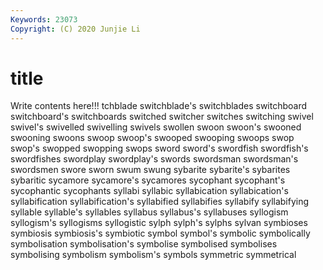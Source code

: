 ```yaml
---
Keywords: 23073
Copyright: (C) 2020 Junjie Li
---
```


# title

Write contents here!!!
tchblade 
switchblade's 
switchblades 
switchboard 
switchboard's 
switchboards
switched 
switcher 
switches 
switching 
swivel 
swivel's 
swivelled 
swivelling 
swivels 
swollen
swoon 
swoon's 
swooned 
swooning 
swoons 
swoop 
swoop's 
swooped 
swooping 
swoops
swop 
swop's 
swopped 
swopping 
swops 
sword 
sword's 
swordfish 
swordfish's 
swordfishes
swordplay 
swordplay's 
swords 
swordsman 
swordsman's 
swordsmen 
swore 
sworn 
swum 
swung
sybarite 
sybarite's 
sybarites 
sybaritic 
sycamore 
sycamore's 
sycamores 
sycophant 
sycophant's 
sycophantic
sycophants 
syllabi 
syllabic 
syllabication 
syllabication's 
syllabification 
syllabification's 
syllabified 
syllabifies 
syllabify
syllabifying 
syllable 
syllable's 
syllables 
syllabus 
syllabus's 
syllabuses 
syllogism 
syllogism's 
syllogisms
syllogistic 
sylph 
sylph's 
sylphs 
sylvan 
symbioses 
symbiosis 
symbiosis's 
symbiotic 
symbol
symbol's 
symbolic 
symbolically 
symbolisation 
symbolisation's 
symbolise 
symbolised 
symbolises 
symbolising 
symbolism
symbolism's 
symbols 
symmetric 
symmetrical 
